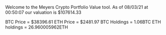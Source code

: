 Welcome to the Meyers Crypto Portfolio Value tool. 
As of 08/03/21 at 00:50:07 our valuation is $107614.33 

BTC Price = $38396.61
 ETH Price = $2481.97
BTC Holdings = 1.06BTC
 ETH holdings = 26.960005962ETH 
